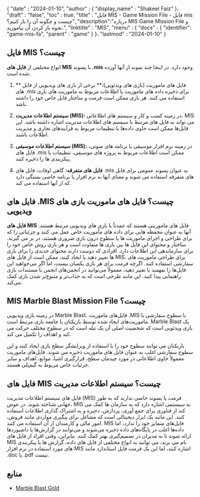 {
  "date" : "2024-01-10",
  "author" : {
    "display_name" : "Shakeel Faiz"
}،
  "draft" : "false",
  "toc" : true,
  "title" : "فایل MIS - Game Mission File - فایل mis چیست و چگونه آن را باز کنیم؟",
  "description":"درباره MIS Game Mission File و نحوه باز کردن آن بیاموزید.",
  "linktitle" : "MIS",
  "menu" : {
    "docs" : {
      "identifier": "game-mis-fa",
      "parent" : "game"
}
}،
  "lastmod" : "2024-01-10"
}

## فایل MIS چیست؟

انواع مختلفی از **فایل های MIS** با پسوند **.mis** وجود دارد. در اینجا چند نمونه از آنها آورده شده است.

1.  ** فایل های ماموریت (بازی های ویدئویی):** برخی از بازی های ویدیویی از فایل های .mis برای ذخیره داده های ماموریت یا اطلاعات مربوط به ماموریت های بازی استفاده می کنند. هر بازی ممکن است فرمت و ساختار فایل خاص خود را داشته باشد.
    
2.  **سیستم اطلاعات مدیریت (MIS):** در زمینه کسب و کار و سیستم های اطلاعاتی، MIS می تواند به فایل های مرتبط با سیستم های اطلاعات مدیریت اشاره داشته باشد. این فایل‌ها ممکن است حاوی داده‌ها یا تنظیمات مربوط به فرآیندهای تجاری و مدیریت اطلاعات باشند.
    
3.  **سیستم اطلاعات موسیقی (MIS):** در زمینه نرم افزار موسیقی یا برنامه های صوتی، فایل های .mis ممکن است اطلاعات مربوط به پروژه های موسیقی، تنظیمات یا پیکربندی ها را ذخیره کنند.
    
4.  **فایل های متفرقه:** گاهی اوقات، فایل های .mis به عنوان پسوند عمومی برای فایل های متفرقه استفاده می شوند و معنای آنها به نرم افزار یا برنامه خاصی بستگی دارد که از آنها استفاده می کند.

## فایل های .MIS چیست؟ فایل های ماموریت بازی های ویدیویی

**فایل های MIS** فایل های ماموریتی هستند که عمدتاً با بازی های ویدیویی مرتبط هستند. آنها به عنوان محفظه هایی برای داده های مأموریت خاص عمل می کنند و جزئیاتی را که برای طراحی و اجرای ماموریت ها یا سطوح درون بازی ضروری هستند، در بر می گیرند. ساختار و محتوای این فایل ها بین بازی ها متفاوت است و هر بازی روش خاص خود را برای سازماندهی این اطلاعات دارد. افرادی که دوست دارند محتوای جدیدی را برای بازی ها تغییر دهند یا ایجاد کنند، ممکن است از فایل های MIS. برای طراحی ماموریت های سفارشی استفاده کنند. اگرچه فرمت برای هر بازی یکسان نیست، اما اگر می‌خواهید این فایل‌ها را بفهمید یا تغییر دهید، معمولاً می‌توانید در انجمن‌های انجمن یا مستندات بازی راهنمایی پیدا کنید. این مانند طرحی است که به جذاب‌تر و متنوع‌تر شدن بازی کمک می‌کند.

## MIS Marble Blast Mission File چیست؟

در زمینه بازی ویدیویی Marble Blast، فایل‌های ماموریت .MIS با سطوح سفارشی یا ماموریت‌های ایجاد شده توسط بازیکنان یا جامعه بازی مرتبط است. Marble Blast یک بازی ویدئویی است که شخصیت اصلی آن یک تیله است که در سطوح مختلف حرکت می کند و اهداف را تکمیل می کند.

بازیکنان می توانند سطوح خود را با استفاده از ویرایشگر سطح بازی ایجاد کنند و این سطوح سفارشی اغلب به عنوان فایل های ماموریت ذخیره می شوند. فایل‌های ماموریت معمولاً حاوی اطلاعاتی در مورد چیدمان سطح، قرارگیری اشیا، موانع، اهداف و سایر جزئیات خاص مربوط به گیم‌پلی هستند.

## فایل های MIS چیست؟ سیستم اطلاعات مدیریت

فایل های سیستم اطلاعات مدیریت (MIS) فرمت یا پسوند خاصی ندارند که به طور جهانی شناخته شوند. در عوض، MIS به سیستمی اشاره دارد که به سازمان ها کمک می کند از فناوری برای جمع آوری، پردازش، ذخیره و به اشتراک گذاری اطلاعات استفاده کنند. این مانند یک ابزار دیجیتالی است که مشاغل برای پیگیری مواردی مانند فروش، امور مالی و کارمندان از آن استفاده می کنند. MIS فایل‌های متمایز خود را ندارد، اما داده‌ها اغلب در پایگاه‌های داده ذخیره می‌شوند و می‌توانند در گزارش‌ها یا داشبوردها ارائه شوند تا به مدیران در تصمیم‌گیری بهتر کمک کنند. بنابراین، وقتی افراد از فایل های MIS نام می برند، می توانند به انواع مختلفی از فایل های داده، گزارش ها یا پیکربندی های مورد استفاده در نرم افزار MIS اشاره کنند، اما این یک فرمت فایل استاندارد مانند .doc یا .pdf نیست.

## منابع
* [Marble Blast Gold](https://en.wikipedia.org/wiki/Marble_Blast_Gold)
